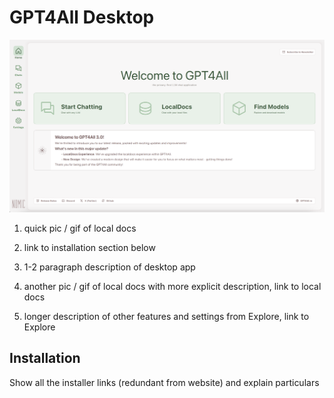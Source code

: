 # GPT4All Desktop

![Alt text](../assets/gpt4all_home.png)

1. quick pic / gif of local docs

2. link to installation section below

3. 1-2 paragraph description of desktop app

4. another pic / gif of local docs with more explicit description, link to local docs

5. longer description of other features and settings from Explore, link to Explore

## Installation

Show all the installer links (redundant from website) and explain particulars